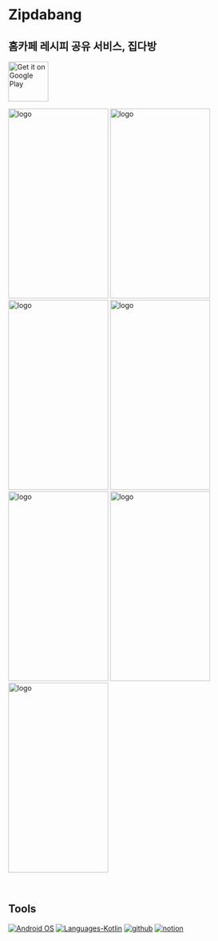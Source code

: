 # Zipdabang

## 홈카페 레시피 공유 서비스, 집다방

[<img src="https://play.google.com/intl/en_us/badges/images/generic/en-play-badge.png"
     alt="Get it on Google Play"
     height="80">](https://play.google.com/store/apps/details?id=com.UMC.umc_zipdabang)

<p>
     <img alt="logo" src="https://github.com/TeamZipdabang-UMC/Zipdabang-Frontend/assets/101035437/100ca36b-aff7-46ff-82b1-80308658d7df" width="200px" height="380px"/>
     <img alt="logo" src="https://github.com/TeamZipdabang-UMC/Zipdabang-Frontend/assets/101035437/25ab3d30-27c5-40d3-b06e-c92ffb40b258" width="200px" height="380px"/>
     <img alt="logo" src="https://github.com/TeamZipdabang-UMC/Zipdabang-Frontend/assets/101035437/709ada8f-b08a-4b1c-8cab-a80e1fa1ac77" width="200px" height="380px"/>
     <img alt="logo" src="https://github.com/TeamZipdabang-UMC/Zipdabang-Frontend/assets/101035437/99feee30-3e8e-40ea-be1d-63417455253e" width="200px" height="380px"/>
     <img alt="logo" src="https://github.com/TeamZipdabang-UMC/Zipdabang-Frontend/assets/101035437/ae6c9756-9ad9-48bd-982e-ff0a1ce81ce5" width="200px" height="380px"/>
     <img alt="logo" src="https://github.com/TeamZipdabang-UMC/Zipdabang-Frontend/assets/101035437/c899a8de-c17b-44e2-8f3d-5a335e97dcec" width="200px" height="380px"/>
     <img alt="logo" src="https://github.com/TeamZipdabang-UMC/Zipdabang-Frontend/assets/101035437/5684ddd5-f668-4c4e-9a10-c5dfef5e5372" width="200px" height="380px"/> 
</p>

<br>

## Tools

<p>
  <a href="#"><img alt="Android OS" src="https://img.shields.io/badge/OS-Android-3DDC84?style=flat-square&logo=android"></a>
  <a href="#"><img alt="Languages-Kotlin" src="https://flat.badgen.net/badge/Language/Kotlin?icon=https://raw.githubusercontent.com/binaryshrey/Awesome-Android-Open-Source-Projects/master/assets/Kotlin_Logo_icon_white.svg&color=f18e33"/></a>
  <a href="#"><img alt="github" src="https://badgen.net/badge/icon/github?icon=github&label"/></a>
  <a href="#"><img alt="notion" src="https://badgen.net/badge/icon/notion?icon=notion&label"/></a>
     
</p>

<br>





